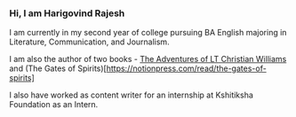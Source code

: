 ### Hi, I am Harigovind Rajesh

I am currently in my second year of college pursuing BA English majoring in Literature, Communication, and Journalism.

I am also the author of two books - [The Adventures of LT Christian Williams](https://notionpress.com/read/the-adventures-of-lit-christian-williams) and (The Gates of Spirits)[https://notionpress.com/read/the-gates-of-spirits]

I also have worked as content writer for an internship at Kshitiksha Foundation as an Intern.
